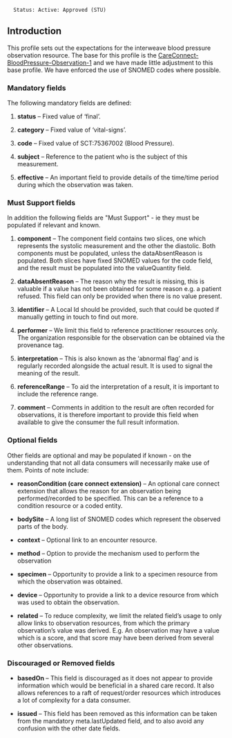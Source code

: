       Status: Active: Approved (STU)

## **Introduction**
This profile sets out the expectations for the interweave blood pressure observation resource. The base for this profile is the [CareConnect-BloodPressure-Observation-1](https://simplifier.net/HL7FHIRCareConnectBaselineforSTU3/CareConnect-BloodPressure-Observation-1) and we have made little adjustment to this base profile. We have enforced the use of SNOMED codes where possible.

### **Mandatory fields**
The following mandatory fields are defined:

1. **status** –  Fixed value of ‘final’.

2. **category** – Fixed value of ‘vital-signs’.

3. **code** – Fixed value of  SCT:75367002 (Blood Pressure).

4. **subject** – Reference to the patient who is the subject of this measurement. 

5. **effective** – An important field to provide details of the time/time period during which the observation was taken.

### **Must Support fields**
In addition the following fields are "Must Support" - ie they must be populated if relevant and known. 

1. **component** – The component field contains two slices, one which represents the systolic measurement and the other the diastolic. Both components must be populated, unless the dataAbsentReason is populated. Both slices have fixed SNOMED values for the code field, and the result must be populated into the valueQuantity field.

2. **dataAbsentReason** – The reason why the result is missing, this is valuable if a value has not been obtained for some reason e.g. a patient refused. This field can only be provided when there is no value present.

3. **identifier** – A Local Id should be provided, such that could be quoted if manually getting in touch to find out more.

4. **performer** – We limit this field to reference practitioner resources only. The organization responsible for the observation can be obtained via the provenance tag.

5. **interpretation** – This is also known as the ‘abnormal flag’ and is regularly recorded alongside the actual result. It is used to signal the meaning of the result. 

6. **referenceRange** – To aid the interpretation of a result, it is important to include the reference range.

7. **comment** – Comments in addition to the result are often recorded for observations, it is therefore important to provide this field when available to give the consumer the full result information.

### **Optional fields**
Other fields are optional and may be populated if known - on the understanding that not all data consumers will necessarily make use of them. Points of note include:

 - **reasonCondition (care connect extension)** – An optional care connect extension that allows the reason for an observation being performed/recorded to be specified. This can be a reference to a condition resource or a coded entity.
 
 - **bodySite** – A long list of SNOMED codes which represent the observed parts of the body.
 
 - **context** – Optional link to an encounter resource.
 
 - **method** – Option to provide the mechanism used to perform the observation
 
 - **specimen** – Opportunity to provide a link to a specimen resource from which the observation was obtained.
 
 - **device** – Opportunity to provide a link to a device resource from which was used to obtain the observation.
 
 - **related** – To reduce complexity, we limit the related field’s usage to only allow links to observation resources, from which the primary observation’s value was derived. E.g. An observation may have a value which is a score, and that score may have been derived from several other observations.

### **Discouraged or Removed fields**

 - **basedOn** – This field is discouraged as it does not appear to provide information which would be beneficial in a shared care record. It also allows references to a raft of request/order resources which introduces a lot of complexity for a data consumer.
 
 - **issued** –  This field has been removed as this information can be taken from the mandatory meta.lastUpdated field, and to also avoid any confusion with the other date fields.